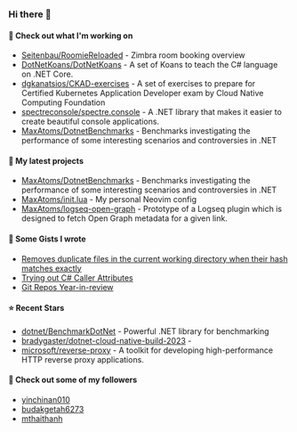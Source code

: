 ### Hi there 👋

#### 👷 Check out what I'm working on

- [Seitenbau/RoomieReloaded](https://github.com/Seitenbau/RoomieReloaded) - Zimbra room booking overview
- [DotNetKoans/DotNetKoans](https://github.com/DotNetKoans/DotNetKoans) - A set of Koans to teach the C# language on .NET Core.
- [dgkanatsios/CKAD-exercises](https://github.com/dgkanatsios/CKAD-exercises) - A set of exercises to prepare for Certified Kubernetes Application Developer exam by Cloud Native Computing Foundation
- [spectreconsole/spectre.console](https://github.com/spectreconsole/spectre.console) - A .NET library that makes it easier to create beautiful console applications.
- [MaxAtoms/DotnetBenchmarks](https://github.com/MaxAtoms/DotnetBenchmarks) - Benchmarks investigating the performance of some interesting scenarios and controversies in .NET

#### 🌱 My latest projects

- [MaxAtoms/DotnetBenchmarks](https://github.com/MaxAtoms/DotnetBenchmarks) - Benchmarks investigating the performance of some interesting scenarios and controversies in .NET
- [MaxAtoms/init.lua](https://github.com/MaxAtoms/init.lua) - My personal Neovim config
- [MaxAtoms/logseq-open-graph](https://github.com/MaxAtoms/logseq-open-graph) - Prototype of a Logseq plugin which is designed to fetch Open Graph metadata for a given link.

#### 📓 Some Gists I wrote

- [Removes duplicate files in the current working directory when their hash matches exactly](https://gist.github.com/adb1a103726545c84d591b7be5eec134)
- [Trying out C# Caller Attributes](https://gist.github.com/9b9f14f7bab6d7ed7a64316d211d5f5d)
- [Git Repos Year-in-review](https://gist.github.com/2586ee55c017c56db698a939220717a1)

#### ⭐ Recent Stars

- [dotnet/BenchmarkDotNet](https://github.com/dotnet/BenchmarkDotNet) - Powerful .NET library for benchmarking
- [bradygaster/dotnet-cloud-native-build-2023](https://github.com/bradygaster/dotnet-cloud-native-build-2023) - 
- [microsoft/reverse-proxy](https://github.com/microsoft/reverse-proxy) - A toolkit for developing high-performance HTTP reverse proxy applications.

#### 👯 Check out some of my followers

- [yinchinan010](https://github.com/yinchinan010)
- [budakgetah6273](https://github.com/budakgetah6273)
- [mthaithanh](https://github.com/mthaithanh)
